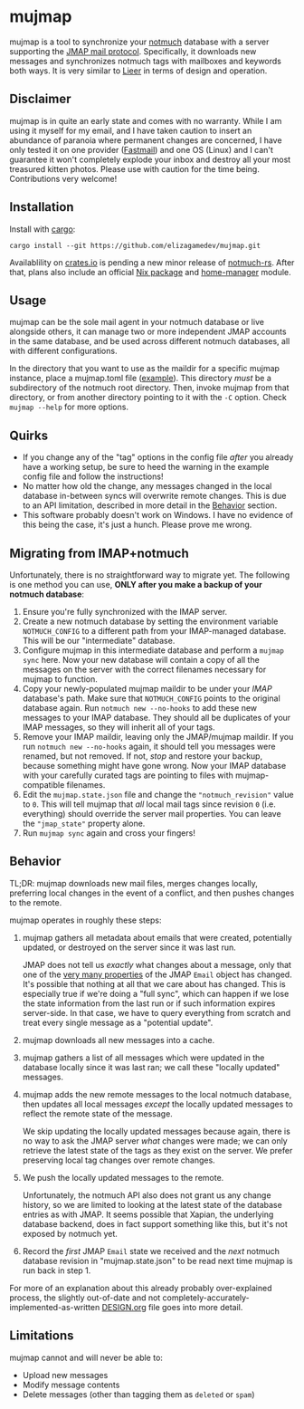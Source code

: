 # mujmap

mujmap is a tool to synchronize your [notmuch](https://notmuchmail.org/)
database with a server supporting the [JMAP mail
protocol](https://jmap.io/spec.html). Specifically, it downloads new messages
and synchronizes notmuch tags with mailboxes and keywords both ways. It is very
similar to [Lieer](https://github.com/gauteh/lieer) in terms of design and
operation.

## Disclaimer
mujmap is in quite an early state and comes with no warranty. While I am using
it myself for my email, and I have taken caution to insert an abundance of
paranoia where permanent changes are concerned, I have only tested it on one
provider ([Fastmail](https://fastmail.com)) and one OS (Linux) and I can't
guarantee it won't completely explode your inbox and destroy all your most
treasured kitten photos. Please use with caution for the time being.
Contributions very welcome!

## Installation

Install with [cargo](https://doc.rust-lang.org/cargo/):

```shell
cargo install --git https://github.com/elizagamedev/mujmap.git
```

Availablility on [crates.io](https://crates.io) is pending a new minor release
of [notmuch-rs](https://github.com/vhdirk/notmuch-rs). After that, plans also
include an official [Nix package](https://nixos.org/) and
[home-manager](https://github.com/nix-community/home-manager) module.

## Usage
mujmap can be the sole mail agent in your notmuch database or live alongside
others, it can manage two or more independent JMAP accounts in the same
database, and be used across different notmuch databases, all with different
configurations.

In the directory that you want to use as the maildir for a specific mujmap
instance, place a mujmap.toml file
([example](https://github.com/elizagamedev/mujmap/blob/main/mujmap.toml.example)). This
directory *must* be a subdirectory of the notmuch root directory. Then, invoke
mujmap from that directory, or from another directory pointing to it with the
`-C` option. Check `mujmap --help` for more options.

## Quirks
-   If you change any of the "tag" options in the config file *after* you
    already have a working setup, be sure to heed the warning in the example
    config file and follow the instructions!
-   No matter how old the change, any messages changed in the local database
    in-between syncs will overwrite remote changes. This is due to an API
    limitation, described in more detail in the [Behavior](#behavior) section.
-   This software probably doesn't work on Windows. I have no evidence of this
    being the case, it's just a hunch. Please prove me wrong.

## Migrating from IMAP+notmuch

Unfortunately, there is no straightforward way to migrate yet. The following is
one method you can use, **ONLY after you make a backup of your notmuch
database**:

1. Ensure you're fully synchronized with the IMAP server.
2. Create a new notmuch database by setting the environment variable
   `NOTMUCH_CONFIG` to a different path from your IMAP-managed database. This
   will be our "intermediate" database.
3. Configure mujmap in this intermediate database and perform a `mujmap sync`
   here. Now your new database will contain a copy of all the messages on the
   server with the correct filenames necessary for mujmap to function.
4. Copy your newly-populated mujmap maildir to be under your *IMAP* database's
   path. Make sure that `NOTMUCH_CONFIG` points to the original database again.
   Run `notmuch new --no-hooks` to add these new messages to your IMAP database.
   They should all be duplicates of your IMAP messages, so they will inherit all
   of your tags.
5. Remove your IMAP maildir, leaving only the JMAP/mujmap maildir. If you run
   `notmuch new --no-hooks` again, it should tell you messages were renamed, but
   not removed. If not, *stop* and restore your backup, because something might
   have gone wrong. Now your IMAP database with your carefully curated tags are
   pointing to files with mujmap-compatible filenames.
6. Edit the `mujmap.state.json` file and change the `"notmuch_revision"` value
   to `0`. This will tell mujmap that *all* local mail tags since revision `0`
   (i.e. everything) should override the server mail properties. You can leave
   the `"jmap_state"` property alone.
7. Run `mujmap sync` again and cross your fingers!

## Behavior
TL;DR: mujmap downloads new mail files, merges changes locally, preferring local
changes in the event of a conflict, and then pushes changes to the remote.

mujmap operates in roughly these steps:

1.  mujmap gathers all metadata about emails that were created, potentially
    updated, or destroyed on the server since it was last run.

    JMAP does not tell us *exactly* what changes about a message, only that one
    of the [very many
    properties](https://datatracker.ietf.org/doc/html/rfc8621#section-4) of the
    JMAP `Email` object has changed. It's possible that nothing at all that we
    care about has changed. This is especially true if we're doing a "full
    sync", which can happen if we lose the state information from the last run
    or if such information expires server-side. In that case, we have to query
    everything from scratch and treat every single message as a "potential
    update".
2.  mujmap downloads all new messages into a cache.
3.  mujmap gathers a list of all messages which were updated in the database
    locally since it was last ran; we call these "locally updated" messages.
4.  mujmap adds the new remote messages to the local notmuch database, then
    updates all local messages *except* the locally updated messages to reflect
    the remote state of the message.

    We skip updating the locally updated messages because again, there is no way
    to ask the JMAP server *what* changes were made; we can only retrieve the
    latest state of the tags as they exist on the server. We prefer preserving
    local tag changes over remote changes.
5.  We push the locally updated messages to the remote.

    Unfortunately, the notmuch API also does not grant us any change history, so
    we are limited to looking at the latest state of the database entries as
    with JMAP. It seems possible that Xapian, the underlying database backend,
    does in fact support something like this, but it's not exposed by notmuch
    yet.
6.  Record the *first* JMAP `Email` state we received and the *next* notmuch
    database revision in "mujmap.state.json" to be read next time mujmap is run
    back in step 1.

For more of an explanation about this already probably over-explained process,
the slightly out-of-date and not completely-accurately-implemented-as-written
[DESIGN.org](https://github.com/elizagamedev/mujmap/blob/main/DESIGN.org) file
goes into more detail.

## Limitations
mujmap cannot and will never be able to:

-   Upload new messages
-   Modify message contents
-   Delete messages (other than tagging them as `deleted` or `spam`)

